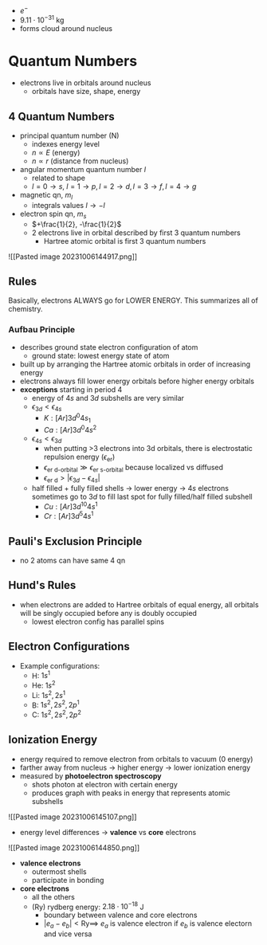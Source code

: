 - $e^{-}$
- $9.11\cdot 10^{-31}\text{ kg}$
- forms cloud around nucleus

# Quantum Numbers

- electrons live in orbitals around nucleus
	- orbitals have size, shape, energy

## 4 Quantum Numbers

- principal quantum number (N)
	- indexes energy level
	- $n \propto E$ (energy)
	- $n \propto r$ (distance from nucleus)
- angular momentum quantum number $l$
	- related to shape
	- $l=0 \to s$, $l=1 \to p, l=2\to d, l=3\to f, l=4 \to g$
- magnetic qn, $m_{l}$
	- integrals values $l \to -l$
- electron spin qn, $m_{s}$
	- $+\frac{1}{2}, -\frac{1}{2}$
	- 2 electrons live in orbital described by first 3 quantum numbers
		- Hartree atomic orbital is first 3 quantum numbers

![[Pasted image 20231006144917.png]]

## Rules 

Basically, electrons ALWAYS go for LOWER ENERGY. This summarizes all of chemistry.

### Aufbau Principle

- describes ground state electron configuration of atom
	- ground state: lowest energy state of atom
- built up by arranging the Hartree atomic orbitals in order of increasing energy
- electrons always fill lower energy orbitals before higher energy orbitals
- **exceptions** starting in period 4
	- energy of $4s$ and $3d$ subshells are very similar
	- $\epsilon_{3d}< \epsilon_{4s}$
		- $K:[Ar]3d^{0}4s_{1}$
		- $Ca:[Ar]3d^{0}4s^{2}$
	- $\epsilon_{4s} < \epsilon_{3d}$
		- when putting >3 electrons into 3d orbitals, there is electrostatic repulsion energy ($\epsilon_{\text{er}}$)
		- $\epsilon_{\text{er d-orbital}} \gg \epsilon_{\text{er s-orbital}}$ because localized vs diffused
		- $\epsilon_{\text{er d}} > |\epsilon_{3d} - \epsilon_{4s}|$
	- half filled + fully filled shells -> lower energy -> $4s$ electrons sometimes go to $3d$ to fill last spot for fully filled/half filled subshell
		- $Cu: [Ar]3d^{10}4s ^{1}$
		- $Cr: [Ar]3d^{5}4s ^{1}$

## Pauli's Exclusion Principle

- no 2 atoms can have same 4 qn

## Hund's Rules

- when electrons are added to Hartree orbitals of equal energy, all orbitals will be singly occupied before any is doubly occupied
	- lowest electron config has parallel spins

## Electron Configurations

- Example configurations:
	- H: $1s ^{1}$
	- He: $1s^{2}$
	- Li: $1s^{2}, 2s ^{1}$
	- B: $1s^{2}, 2s^{2}, 2p^{1}$
	- C: $1s^{2}, 2s^{2}, 2p^{2}$

## Ionization Energy

- energy required to remove electron from orbitals to vacuum (0 energy)
- farther away from nucleus -> higher energy -> lower ionization energy
- measured by **photoelectron spectroscopy**
	- shots photon at electron with certain energy
	- produces graph with peaks in energy that represents atomic subshells
 
![[Pasted image 20231006145107.png]]

- energy level differences $\to$ **valence** vs **core** electrons

![[Pasted image 20231006144850.png]]

- **valence electrons**
	- outermost shells
	- participate in bonding
- **core electrons**
	- all the others
	- (Ry) rydberg energy: $2.18\cdot {10}^{-18}$ J
		- boundary between valence and core electrons
		- $|e_{a}-e_{b}| < \text{Ry} \implies$ $e_{a}$ is valence electron if $e_{b}$ is valence electorn and vice versa